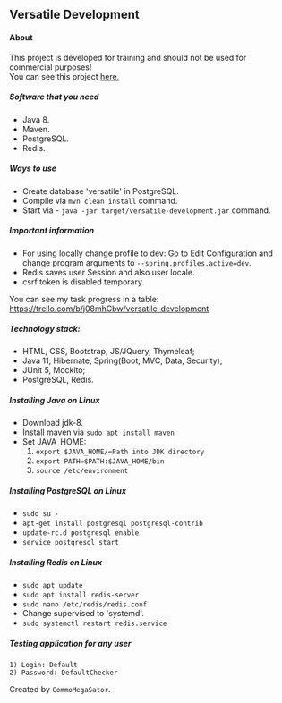## Versatile Development
#### About
This project is developed for training and should not be used for commercial purposes!
<br>You can see this project <a href=http://versatile-development.xyz/>here.</a>

##### Software that you need
* Java 8.
* Maven.
* PostgreSQL.
* Redis.

##### Ways to use
* Create database 'versatile' in PostgreSQL.
* Compile via `mvn clean install` command.
* Start via - `java -jar target/versatile-development.jar` command.

##### Important information
* For using locally change profile to dev:
Go to Edit Configuration and change program arguments to `--spring.profiles.active=dev`.
* Redis saves user Session and also user locale.
* csrf token is disabled temporary.

You can see my task progress in a table: 
https://trello.com/b/j08mhCbw/versatile-development

##### Technology stack:
* HTML, CSS, Bootstrap, JS/JQuery, Thymeleaf;
* Java 11, Hibernate, Spring(Boot, MVC, Data, Security);
* JUnit 5, Mockito;
* PostgreSQL, Redis.

##### Installing Java on Linux
* Download jdk-8.
* Install maven via `sudo apt install maven`
* Set JAVA_HOME:
   1) `export $JAVA_HOME/=Path into JDK directory`
   2) `export PATH=$PATH:$JAVA_HOME/bin`
   3) `source /etc/environment`

##### Installing PostgreSQL on Linux
* `sudo su -`
* `apt-get install postgresql postgresql-contrib`
* `update-rc.d postgresql enable`
* `service postgresql start`

##### Installing Redis on Linux
* `sudo apt update`
* `sudo apt install redis-server`
* `sudo nano /etc/redis/redis.conf`
* Change supervised to 'systemd'.
* `sudo systemctl restart redis.service`

##### Testing application for any user
    1) Login: Default
    2) Password: DefaultChecker
    
Created by `CommoMegaSator`.